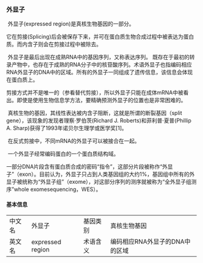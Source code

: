 ### 外显子

[维基百科]: https://zh.wikipedia.org/wiki/%E5%A4%96%E6%98%BE%E5%AD%90
[ 百度百科]:https://baike.baidu.com/item/%E5%A4%96%E6%98%BE%E5%AD%90/929872

​		外显子(expressed region)是真核生物基因的一部分。

​		它在剪接(Splicing)后会被保存下来，并可在蛋白质生物合成过程中被表达为蛋白质。而内含子则会在剪接过程中被除去。

​		外显子是最后出现在成熟RNA中的基因序列，又称表达序列。
​		既存在于最初的转录产物中，也存在于成熟的RNA分子中的核苷酸序列。术语外显子也指编码相应RNA外显子的DNA中的区域。所有的外显子一同组成了遗传信息，该信息会体现在蛋白质上。

​		剪接方式并不是唯一的（参看替代剪接），所以外显子只能在成体mRNA中被看出。即使是使用生物信息学方法，要精确预测外显子的位置也是非常困难的。

​		真核生物的基因，其线性表达被内含子阻断，这就是所谓的断裂基因（split gene），该现象的发现者理察·罗伯茨(Richard J. Roberts)和菲利普·夏普(Phillip A. Sharp)获得了1993年诺贝尔生理学或医学奖[1]。

​		在反式剪接中，不同mRNA的外显子可以被接合在一起。

​		一个外显子经常编码蛋白的一个蛋白质结构域。

​		一部分DNA片段含有蛋白质合成的密码“指令”，这部分片段被称作“外显子”（exon）。目前认为，外显子只占到人类基因组的大约1%，基因组中所有的外显子被统称为“外显子组”（exome），对这部分序列的测序就被称为“全外显子组测序”whole exomesequencing，WES）。

#### 基本信息

|        |                  |          |                                |
| ------ | ---------------- | -------- | ------------------------------ |
| 中文名 | 外显子           | 基因类别 | 真核生物基因                   |
| 英文名 | expressed region | 术语含义 | 编码相应RNA外显子的DNA中的区域 |

